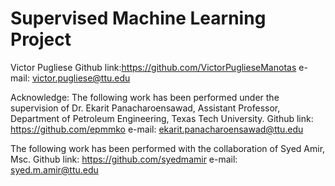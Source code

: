 # Supervised Machine Learning Project

Victor Pugliese Github link:https://github.com/VictorPuglieseManotas e-mail: victor.pugliese@ttu.edu

Acknowledge: The following work has been performed under the supervision of Dr. Ekarit Panacharoensawad, Assistant Professor, Department of Petroleum Engineering, Texas Tech University. Github link: https://github.com/epmmko e-mail: ekarit.panacharoensawad@ttu.edu

The following work has been performed with the collaboration of Syed Amir, Msc. Github link: https://github.com/syedmamir e-mail: syed.m.amir@ttu.edu

